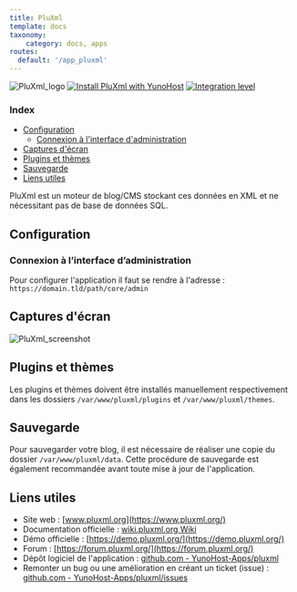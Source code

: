 ```yaml
---
title: PluXml
template: docs
taxonomy:
    category: docs, apps
routes:
  default: '/app_pluxml'
---
```


![PluXml_logo](image://PluXml_logo.png)
[![Install PluXml with YunoHost](https://install-app.yunohost.org/install-with-yunohost.png)](https://install-app.yunohost.org/?app=pluxml) [![Integration level](https://dash.yunohost.org/integration/pluxml.svg)](https://dash.yunohost.org/appci/app/pluxml)

### Index

- [Configuration](#Configuration)
  - [Connexion à l'interface d'administration](#Connexion-à-l-interface-d-administration)
- [Captures d'écran](Captures-d-écran)
- [Plugins et thèmes](Plugins-et-thèmes)
- [Sauvegarde](#Sauvegarde)
- [Liens utiles](#liens-utiles)

PluXml est un moteur de blog/CMS stockant ces données en XML et ne nécessitant pas de base de données SQL.

## Configuration

### Connexion à l’interface d’administration

Pour configurer l'application il faut se rendre à l'adresse : `https://domain.tld/path/core/admin`

## Captures d'écran

![PluXml_screenshot](image://PluXml_screenshot.jpg)

## Plugins et thèmes

Les plugins et thèmes doivent être installés manuellement respectivement dans les dossiers `/var/www/pluxml/plugins` et `/var/www/pluxml/themes`.

## Sauvegarde

Pour sauvegarder votre blog, il est nécessaire de réaliser une copie du dossier `/var/www/pluxml/data`. Cette procédure de sauvegarde est également recommandée avant toute mise à jour de l'application.

## Liens utiles

 + Site web : [www.pluxml.org](https://www.pluxml.org/)
 + Documentation officielle : [wiki.pluxml.org Wiki](https://wiki.pluxml.org/)
 + Démo officielle : [https://demo.pluxml.org/](https://demo.pluxml.org/)
 + Forum : [https://forum.pluxml.org/](https://forum.pluxml.org/)
 + Dépôt logiciel de l'application : [github.com - YunoHost-Apps/pluxml](https://github.com/YunoHost-Apps/pluxml_ynh)
 + Remonter un bug ou une amélioration en créant un ticket (issue) : [github.com - YunoHost-Apps/pluxml/issues](https://github.com/YunoHost-Apps/pluxml_ynh/issues)
